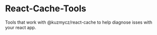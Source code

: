 # React-Cache-Tools

Tools that work with @kuzmycz/react-cache to help diagnose isses with your react app.

